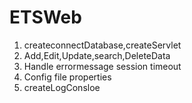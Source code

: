 # ETSWeb
1. createconnectDatabase,createServlet
2. Add,Edit,Update,search,DeleteData
3. Handle errormessage session timeout
4. Config file properties
5. createLogConsloe
